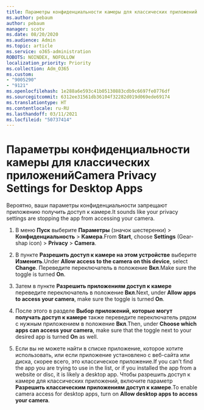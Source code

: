 ```yaml
---
title: Параметры конфиденциальности камеры для классических приложений
ms.author: pebaum
author: pebaum
manager: scotv
ms.date: 08/20/2020
ms.audience: Admin
ms.topic: article
ms.service: o365-administration
ROBOTS: NOINDEX, NOFOLLOW
localization_priority: Priority
ms.collection: Adm_O365
ms.custom:
- "9005290"
- "9121"
ms.openlocfilehash: 1e288a6e593c41b05130883cdb9c6697fe0776df
ms.sourcegitcommit: 6312ee31561db36104f32282d019d069ede69174
ms.translationtype: HT
ms.contentlocale: ru-RU
ms.lasthandoff: 03/11/2021
ms.locfileid: "50737414"
---
```

# <a name="camera-privacy-settings-for-desktop-apps"></a><span data-ttu-id="86901-102">Параметры конфиденциальности камеры для классических приложений</span><span class="sxs-lookup"><span data-stu-id="86901-102">Camera Privacy Settings for Desktop Apps</span></span>

<span data-ttu-id="86901-103">Вероятно, ваши параметры конфиденциальности запрещают приложению получить доступ к камере.</span><span class="sxs-lookup"><span data-stu-id="86901-103">It sounds like your privacy settings are stopping the app from accessing your camera.</span></span>

1.  <span data-ttu-id="86901-104">В меню **Пуск** выберите **Параметры** (значок шестеренки) > **Конфиденциальность** > **Камера**.</span><span class="sxs-lookup"><span data-stu-id="86901-104">From **Start**, choose **Settings** (Gear-shap icon) > **Privacy** > **Camera**.</span></span>

2.  <span data-ttu-id="86901-105">В пункте **Разрешить доступ к камере на этом устройстве** выберите **Изменить**.</span><span class="sxs-lookup"><span data-stu-id="86901-105">Under **Allow access to the camera on this device**, select **Change**.</span></span> <span data-ttu-id="86901-106">Переведите переключатель в положение **Вкл**.</span><span class="sxs-lookup"><span data-stu-id="86901-106">Make sure the toggle is turned **On**.</span></span>

3.  <span data-ttu-id="86901-107">Затем в пункте **Разрешить приложениям доступ к камере** переведите переключатель в положение **Вкл**.</span><span class="sxs-lookup"><span data-stu-id="86901-107">Next, under **Allow apps to access your camera**, make sure the toggle is turned **On**.</span></span>

4.  <span data-ttu-id="86901-108">После этого в разделе **Выбор приложений, которые могут получать доступ к камере** также переведите переключатель рядом с нужным приложением в положение **Вкл**.</span><span class="sxs-lookup"><span data-stu-id="86901-108">Then, under **Choose which apps can access your camera**, make sure that the toggle next to your desired app is turned **On** as well.</span></span>

5.  <span data-ttu-id="86901-109">Если вы не можете найти в списке приложение, которое хотите использовать, или если приложение установлено с веб-сайта или диска, скорее всего, это классическое приложение.</span><span class="sxs-lookup"><span data-stu-id="86901-109">If you can't find the app you are trying to use in the list, or if you installed the app from a website or disc, it is likely a desktop app.</span></span> <span data-ttu-id="86901-110">Чтобы разрешить доступ к камере для классических приложений, включите параметр **Разрешить классическим приложениям доступ к камере**.</span><span class="sxs-lookup"><span data-stu-id="86901-110">To enable camera access for desktop apps, turn on **Allow desktop apps to access your camera**.</span></span>